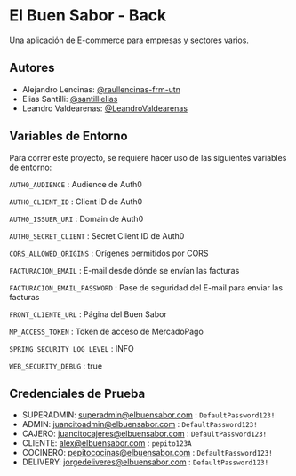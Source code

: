 # El Buen Sabor - Back

Una aplicación de E-commerce para empresas y sectores varios.

## Autores

- Alejandro Lencinas: [@raullencinas-frm-utn](https://github.com/raullencinas-frm-utn)
- Elias Santilli: [@santillielias](https://github.com/santillielias)
- Leandro Valdearenas: [@LeandroValdearenas](https://github.com/LeandroValdearenas)

## Variables de Entorno

Para correr este proyecto, se requiere hacer uso de las siguientes variables de entorno:

`AUTH0_AUDIENCE` : Audience de Auth0 

`AUTH0_CLIENT_ID` : Client ID de Auth0 

`AUTH0_ISSUER_URI` : Domain de Auth0 

`AUTH0_SECRET_CLIENT` : Secret Client ID de Auth0 

`CORS_ALLOWED_ORIGINS` : Orígenes permitidos por CORS 

`FACTURACION_EMAIL` : E-mail desde dónde se envían las facturas

`FACTURACION_EMAIL_PASSWORD` : Pase de seguridad del E-mail para enviar las facturas 

`FRONT_CLIENTE_URL` : Página del Buen Sabor 

`MP_ACCESS_TOKEN` : Token de acceso de MercadoPago 

`SPRING_SECURITY_LOG_LEVEL` : INFO 

`WEB_SECURITY_DEBUG` : true 


## Credenciales de Prueba

- SUPERADMIN: superadmin@elbuensabor.com : `DefaultPassword123!`
- ADMIN: juancitoadmin@elbuensabor.com : `DefaultPassword123!`
- CAJERO: juancitocajeres@elbuensabor.com : `DefaultPassword123!`
- CLIENTE: alex@elbuensabor.com : `pepito123A`
- COCINERO: pepitococinas@elbuensabor.com : `DefaultPassword123!`
- DELIVERY: jorgedeliveres@elbuensabor.com : `DefaultPassword123!`
